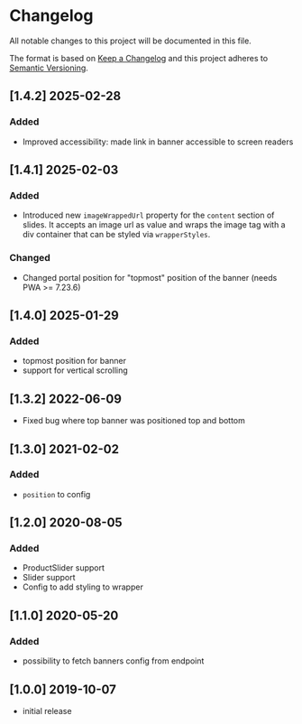 # Changelog

All notable changes to this project will be documented in this file.

The format is based on [Keep a Changelog](http://keepachangelog.com/) and this project adheres to [Semantic Versioning](http://semver.org/).

## [1.4.2] 2025-02-28
### Added
- Improved accessibility: made link in banner accessible to screen readers

## [1.4.1] 2025-02-03
### Added
- Introduced new `imageWrappedUrl` property for the `content` section of slides. It accepts an image url as
value and wraps the image tag with a div container that can be styled via `wrapperStyles`.
### Changed
- Changed portal position for "topmost" position of the banner (needs PWA >= 7.23.6)

## [1.4.0] 2025-01-29
### Added
- topmost position for banner
- support for vertical scrolling

## [1.3.2] 2022-06-09
- Fixed bug where top banner was positioned top and bottom

## [1.3.0] 2021-02-02
### Added
- `position` to config

## [1.2.0] 2020-08-05
### Added
- ProductSlider support
- Slider support
- Config to add styling to wrapper

## [1.1.0] 2020-05-20
### Added
- possibility to fetch banners config from endpoint

## [1.0.0] 2019-10-07
- initial release
